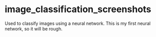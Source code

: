 # image_classification_screenshots

Used to classify images using a neural network. This is my first neural network, so it will be rough.
